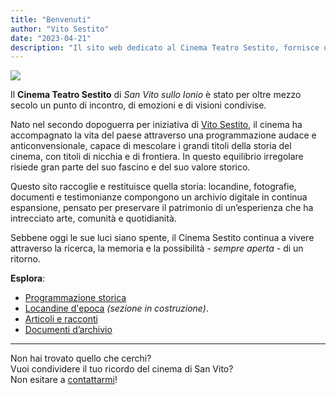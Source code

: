 ```yaml
---
title: "Benvenuti"
author: "Vito Sestito"
date: "2023-04-21"
description: "Il sito web dedicato al Cinema Teatro Sestito, fornisce una ricca collezione di foto, storie e ricordi dell'iconico cinema di San Vito sullo Ionio, insieme a informazioni sull'associazione culturale e sugli eventi in programma."
---
```

![](/./_index_files/1956_progetto_cinema.png)

Il **Cinema Teatro Sestito** di *San Vito sullo Ionio* è stato per oltre mezzo secolo un punto di incontro, di emozioni e di visioni condivise.

Nato nel secondo dopoguerra per iniziativa di [Vito Sestito](/2023/04/20/la-storia-di-vito-sestito/), il cinema ha accompagnato la vita del paese attraverso una programmazione audace e anticonvensionale, capace di mescolare i grandi titoli della storia del cinema, con titoli di nicchia e di frontiera. In questo equilibrio irregolare risiede gran parte del suo fascino e del suo valore storico.

Questo sito raccoglie e restituisce quella storia: locandine, fotografie, documenti e testimonianze compongono un archivio digitale in continua espansione, pensato per preservare il patrimonio di un’esperienza che ha intrecciato arte, comunità e quotidianità.

Sebbene oggi le sue luci siano spente, il Cinema Sestito continua a vivere attraverso la ricerca, la memoria e la possibilità *- sempre aperta -* di un ritorno.

**Esplora**:
* [Programmazione storica](/programmazione-cinematografica/)
* [Locandine d'epoca](/) *(sezione in costruzione)*.
* [Articoli e racconti](/articoli/)
* [Documenti d’archivio](/documenti-storici/)

---

Non hai trovato quello che cerchi?  
Vuoi condividere il tuo ricordo del cinema di San Vito?  
Non esitare a [contattarmi](mailto:whatswrongintown@gmail.com)!